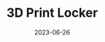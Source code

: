 ---
layout: default
title: 3D Print Locker
modal-id: 7
date: 2023-06-26
img: Locker-IRL.jpg
img_cap: Fully loaded locker
img1: 3DPrintLocker.png
img1_cap: Solidworks assembly of the locker
img2: Prototype-Locker.jpg
img2_cap: Single Cell Prototype
alt: image-alt
Repolink: https://github.com/m-decicco/3DPrintLocker
link: https://teams.microsoft.com/l/channel/19%3a15d65e01b85943fb8ca917bf1afea2ef%40thread.tacv2/Pickup%2520Locker?groupId=99e94daf-6370-449c-a7bc-31db42f2650d&tenantId=8d84067d-9ad7-4572-9b10-133d36462aaa
project-date: Summer 23
client: Florida Polytechnic Makerspace
category: Mechanical Engineering
description: "&nbsp;&nbsp;&nbsp;&nbsp;In response to the challenges faced by students requiring access to prints outside conventional hours, I embarked on an engineering initiative. The inspiration came during a visit to an Amazon Locker, where I recognized the potential to address this issue. I conceptualized the development of a scaled-down automated pickup system to facilitate 24/7 access to prints for students, thus optimizing the process.
<br><br>
&nbsp;&nbsp;&nbsp;&nbsp;To initiate the project, I made a proof-of-concept single-cell prototype; I then presented the concept to my supervisor and he approved the project.
<br><br>
&nbsp;&nbsp;&nbsp;&nbsp;Over a span of several weeks, I designed a 16-cell version of the system using Solidworks. The final design comprised five 100x200 mm cells, nine 200x200 mm cells (as featured in the prototype), and two 100x300 mm cells made specifically to accommodate filament and lengthy prints."
outcome: "&nbsp;&nbsp;&nbsp;&nbsp;The successful completion of this project yielded invaluable learning experiences and notable accomplishments. A significant achievement included the implementation of compliant 3D printed components for the latches, thereby significantly enhancing the system's functionality and durability.
<br><br>
&nbsp;&nbsp;&nbsp;&nbsp;Furthermore, this endeavor involved the management of a complex SolidWorks assembly, comprising approximately 230 components. This task presented a substantial learning curve, fostering the expansion of my expertise and confidence in handling intricate engineering designs.
<br><br>
&nbsp;&nbsp;&nbsp;&nbsp;An important aspect of this project entailed using the integrated EEPROM memory of the Arduino board. This strategic addition allowed the system to retain cell object states when we swapped batteries.
<br><br>
&nbsp;&nbsp;&nbsp;&nbsp;Most notably, this project was inspired by a tangible real-world problem which led to the creation of a robust, user-friendly product. The automated pickup system developed will continue to serve the student community well beyond my graduation, leaving a lasting impact on campus life.
<br><br>
&nbsp;&nbsp;&nbsp;&nbsp;This project serves as a testament to my proficiency in conceiving, designing, and implementing innovative solutions, solidifying my commitment to engineering and problem-solving."
---